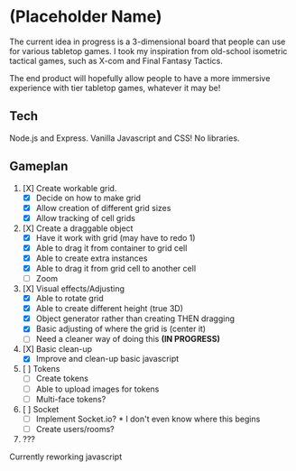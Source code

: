 # (Placeholder Name)
The current idea in progress is a 3-dimensional board that people can use for various tabletop games. I took my inspiration from old-school isometric tactical games, such as X-com and Final Fantasy Tactics.

The end product will hopefully allow people to have a more immersive experience with tier tabletop games, whatever it may be!

## Tech
Node.js and Express.
Vanilla Javascript and CSS! No libraries.

## Gameplan
1. [X] Create workable grid.
    * [X] Decide on how to make grid
    * [X] Allow creation of different grid sizes
    * [X] Allow tracking of cell grids
2. [X] Create a draggable object
     * [X] Have it work with grid (may have to redo 1)
     * [X] Able to drag it from container to grid cell
     * [X] Able to create extra instances
     * [X] Able to drag it from grid cell to another cell
     * [ ] Zoom
3. [X] Visual effects/Adjusting
     * [X] Able to rotate grid
     * [X] Able to create different height (true 3D)
     * [X] Object generator rather than creating THEN dragging
     * [X] Basic adjusting of where the grid is (center it)
     * [ ] Need a cleaner way of doing this **(IN PROGRESS)**
4. [X] Basic clean-up
     * [X] Improve and clean-up basic javascript
5. [ ] Tokens
     * [ ] Create tokens
     * [ ] Able to upload images for tokens
     * [ ] Multi-face tokens?
6. [ ] Socket
     * [ ] Implement Socket.io?
           * I don't even know where this begins
     * [ ] Create users/rooms?
7. ???

Currently reworking javascript
